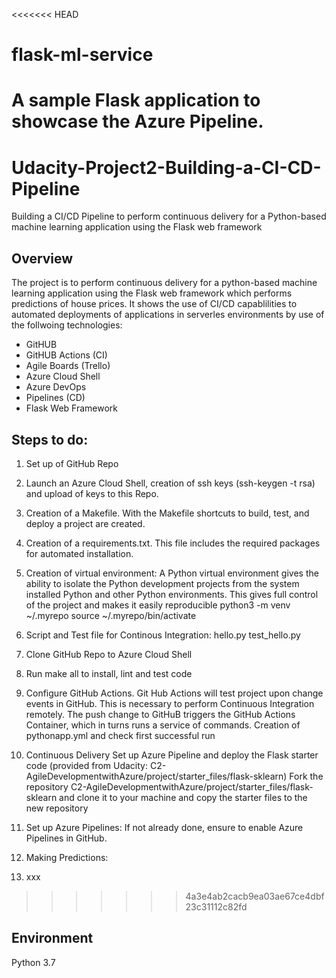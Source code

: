 <<<<<<< HEAD
# flask-ml-service
A sample Flask application to showcase the Azure Pipeline.
=======
# Udacity-Project2-Building-a-CI-CD-Pipeline
Building a CI/CD Pipeline to perform continuous delivery for a Python-based machine learning application using the Flask web framework

## Overview
The project is to perform continuous delivery for a python-based machine learning application using the Flask web framework which performs predictions of house prices. It shows the use of CI/CD capablilities to automated deployments of applications in serverles environments by use of the follwoing technologies:
- GitHUB
- GitHUB Actions (CI)
- Agile Boards (Trello)
- Azure Cloud Shell
- Azure DevOps
- Pipelines (CD)
- Flask Web Framework

## Steps to do:
1. Set up of GitHub Repo
2. Launch an Azure Cloud Shell, creation of ssh keys (ssh-keygen -t rsa) and upload of keys to this Repo.
3. Creation of a Makefile. With the Makefile shortcuts to build, test, and deploy a project are created.
4. Creation of a requirements.txt. This file includes the required packages for automated installation.
5. Creation of virtual environment: 
A Python virtual environment gives the ability to isolate the Python development projects from the system installed Python and other Python environments. This gives full control of the project and makes it easily reproducible
          python3 -m venv ~/.myrepo
          source ~/.myrepo/bin/activate
6. Script and Test file for Continous Integration:
          hello.py
          test_hello.py
7. Clone GitHub Repo to Azure Cloud Shell
8. Run make all to install, lint and test code 
9. Configure GitHub Actions. Git Hub Actions will test project upon change events in GitHub. This is necessary to perform Continuous Integration remotely. The push change to GitHuB triggers the GitHub Actions Container, which in turns runs a service of commands.
          Creation of pythonapp.yml and check first successful run
11. Continuous Delivery
          Set up Azure Pipeline and deploy the Flask starter code (provided from Udacity: C2-AgileDevelopmentwithAzure/project/starter_files/flask-sklearn)
          Fork the repository C2-AgileDevelopmentwithAzure/project/starter_files/flask-sklearn and clone it to your machine and copy the starter files to the new repository
          
13. Set up Azure Pipelines:
If not already done, ensure to enable Azure Pipelines in GitHub.
15. Making Predictions:

15. xxx
>>>>>>> 4a3e4ab2cacb9ea03ae67ce4dbf23c31112c82fd

## Environment
Python 3.7
